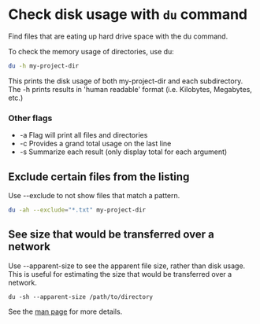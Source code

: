 # Check disk usage with `du` command

Find files that are eating up hard drive space with the du command.

To check the memory usage of directories, use du:
```bash
du -h my-project-dir
```
This prints the disk usage of both my-project-dir and each subdirectory. The -h prints results in 'human readable' format (i.e. Kilobytes, Megabytes, etc.)

### Other flags
- -a Flag will print all files and directories
- -c Provides a grand total usage on the last line
- -s Summarize each result (only display total for each argument)

## Exclude certain files from the listing
Use --exclude to not show files that match a pattern.

```bash
du -ah --exclude="*.txt" my-project-dir 
```

## See size that would be transferred over a network

Use --apparent-size to see the apparent file size, rather than disk usage. This is useful for estimating the size that would be transferred over a network.
```
du -sh --apparent-size /path/to/directory
```

See the [man page](https://linux.die.net/man/1/du) for more details. 